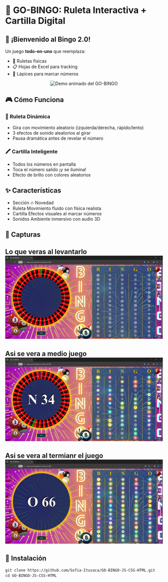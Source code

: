 # 🎡 GO-BINGO: Ruleta Interactiva + Cartilla Digital

## 🌟 ¡Bienvenido al Bingo 2.0! 
Un juego **todo-en-uno** que reemplaza:
- 🎰 Ruletas físicas
- 📋 Hojas de Excel para tracking
- 🔢 Lápices para marcar números

<div align="center">
  <img src="assets/Animation.gif" alt="Demo animado del GO-BINGO" width="1000">
</div>

## 🎮 Cómo Funciona

### 🔄 Ruleta Dinámica
- Gira con movimiento aleatorio (izquierda/derecha, rápido/lento)
- 3 efectos de sonido aleatorios al girar
- Pausa dramática antes de revelar el número

### 🖍️ Cartilla Inteligente
- Todos los números en pantalla
- Toca el número salido ¡y se ilumina!
- Efecto de brillo con colores aleatorios

## ✨ Características
- Sección	🔥 Novedad
- Ruleta	Movimiento fluido con física realista
- Cartilla	Efectos visuales al marcar números
- Sonidos	Ambiente inmersivo con audio 3D

## 📸 Capturas
  
Lo que veras al levantarlo
![Demo del Juego](assets/1.png)
-  
Asi se vera a medio juego
![Demo del Juego](assets/2.png)
-  
Asi se vera al termianr el juego
![Demo del Juego](assets/3.png)
- 

## 🚀 Instalación
```diff
git clone https://github.com/Sofia-Itusaca/GO-BINGO-JS-CSS-HTML.git
cd GO-BINGO-JS-CSS-HTML
